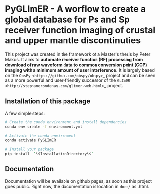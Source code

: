 # PyGLImER - A worflow to create a global database for Ps and Sp receiver function imaging of crustal and upper mantle discontinuties 

This project was created in the framework of a Master's thesis by Peter Makus.
It aims to **automate receiver function (RF) processing from download of raw waveform data to common conversion point (CCP) imaging with a minimum amount
of user interference.**
It is largely based on the `ObsPy <https://github.com/obspy/obspy>`_ project and can be seen as a more powerful and user-friendly
successor of the `GLImER <http://stephanerondenay.com/glimer-web.html>`_ project.


## Installation of this package

A few simple steps:

```bash
# Create the conda environment and install dependencies
conda env create -f environment.yml

# Activate the conda environment
conda activate PyGLImER

# Install your package
pip install  `\$InstallationDirectory\$`
```

## Documentation
Documentation will be available on github pages, as soon as this project goes public. Right now,
the documentation is location in `docs/` as .html.
